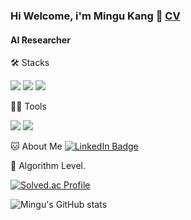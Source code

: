 ### Hi Welcome, i'm Mingu Kang 👋 [CV](https://github.com/rkdrn79/rkdrn79/blob/main/MinguKang_CV%20(6).pdf)  

#### AI Researcher


🛠️ Stacks

<img src="https://img.shields.io/badge/Python-3766AB?style=flat-square&logo=Python&logoColor=white"/> <img src="https://img.shields.io/badge/PyTorch-EE4C2C?style=flat-square&logo=PyTorch&logoColor=white"/> <img src="https://img.shields.io/badge/huggingface-FFD21E?style=flat-square&logo=huggingface&logoColor=white"/>

💪🏼 Tools 

 <img src="https://img.shields.io/badge/Visual Studio Code-007ACC?style=flat-square&logo=Visual Studio Code&logoColor=white"/> <img src="https://img.shields.io/badge/GitHub-181717?style=flat-square&logo=GitHub&logoColor=white"/>

🐱 About Me
[![LinkedIn Badge](https://img.shields.io/badge/LinkedIn-0A66C2?style=flat-square&logo=LinkedIn&logoColor=white&link=https://www.linkedin.com/in/mingu-kang-96523a302/)](https://www.linkedin.com/in/mingu-kang-96523a302/)



🏅 Algorithm Level. 

[![Solved.ac Profile](http://mazassumnida.wtf/api/v2/generate_badge?boj=gms5560)](https://solved.ac/gms5560/)  


![Mingu's GitHub stats](https://github-readme-stats.vercel.app/api?username=rkdrn79&count_private=true)







